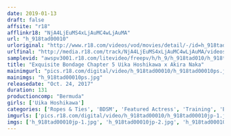 ```yaml
---
date: 2019-01-13
draft: false
affsite: "r18"
afflinkr18: "NjA4LjEuMS4xLjAuMC4wLjAuMA"
url: "h_918tad00010"
urloriginal: "http://www.r18.com/videos/vod/movies/detail/-/id=h_918tad00010"
urlfinal: "http://media.r18.com/track/NjA4LjEuMS4xLjAuMC4wLjAuMA/videos/vod/movies/detail/-/id=h_918tad00010"
samplevid: "awspv3001.r18.com/litevideo/freepv/h/h_9/h_918tad010/h_918tad010_dmb_w.mp4"
title: "Exquisite Bondage Chapter 5 Uika Hoshikawa x Akira Naka"
mainimgurl: "pics.r18.com/digital/video/h_918tad00010/h_918tad00010ps.jpg"
mainimgs: "h_918tad00010ps.jpg"
releasedate: "Oct. 24, 2017"
duration: 131
productioncomp: "Bermuda"
girls: ['Uika Hoshikawa']
categories: ['Ropes & Ties', 'BDSM', 'Featured Actress', 'Training', 'Enema', 'Bondage', 'Hi-Def']
imgurls: ['pics.r18.com/digital/video/h_918tad00010/h_918tad00010jp-1.jpg', 'pics.r18.com/digital/video/h_918tad00010/h_918tad00010jp-2.jpg', 'pics.r18.com/digital/video/h_918tad00010/h_918tad00010jp-3.jpg', 'pics.r18.com/digital/video/h_918tad00010/h_918tad00010jp-4.jpg', 'pics.r18.com/digital/video/h_918tad00010/h_918tad00010jp-5.jpg', 'pics.r18.com/digital/video/h_918tad00010/h_918tad00010jp-6.jpg', 'pics.r18.com/digital/video/h_918tad00010/h_918tad00010jp-7.jpg', 'pics.r18.com/digital/video/h_918tad00010/h_918tad00010jp-8.jpg', 'pics.r18.com/digital/video/h_918tad00010/h_918tad00010jp-9.jpg', 'pics.r18.com/digital/video/h_918tad00010/h_918tad00010jp-10.jpg', 'pics.r18.com/digital/video/h_918tad00010/h_918tad00010jp-11.jpg', 'pics.r18.com/digital/video/h_918tad00010/h_918tad00010jp-12.jpg', 'pics.r18.com/digital/video/h_918tad00010/h_918tad00010jp-13.jpg', 'pics.r18.com/digital/video/h_918tad00010/h_918tad00010jp-14.jpg', 'pics.r18.com/digital/video/h_918tad00010/h_918tad00010jp-15.jpg', 'pics.r18.com/digital/video/h_918tad00010/h_918tad00010jp-16.jpg', 'pics.r18.com/digital/video/h_918tad00010/h_918tad00010jp-17.jpg', 'pics.r18.com/digital/video/h_918tad00010/h_918tad00010jp-18.jpg', 'pics.r18.com/digital/video/h_918tad00010/h_918tad00010jp-19.jpg', 'pics.r18.com/digital/video/h_918tad00010/h_918tad00010jp-20.jpg']
imgs: ['h_918tad00010jp-1.jpg', 'h_918tad00010jp-2.jpg', 'h_918tad00010jp-3.jpg', 'h_918tad00010jp-4.jpg', 'h_918tad00010jp-5.jpg', 'h_918tad00010jp-6.jpg', 'h_918tad00010jp-7.jpg', 'h_918tad00010jp-8.jpg', 'h_918tad00010jp-9.jpg', 'h_918tad00010jp-10.jpg', 'h_918tad00010jp-11.jpg', 'h_918tad00010jp-12.jpg', 'h_918tad00010jp-13.jpg', 'h_918tad00010jp-14.jpg', 'h_918tad00010jp-15.jpg', 'h_918tad00010jp-16.jpg', 'h_918tad00010jp-17.jpg', 'h_918tad00010jp-18.jpg', 'h_918tad00010jp-19.jpg', 'h_918tad00010jp-20.jpg']
---
```

